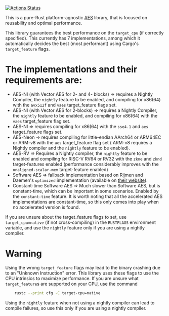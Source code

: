 [![Actions Status](https://github.com/sayantn/aes/actions/workflows/rust.yml/badge.svg)](https://github.com/sayantn/aes/actions)

This is a pure-Rust platform-agnostic [AES](https://nvlpubs.nist.gov/nistpubs/FIPS/NIST.FIPS.197-upd1.pdf) library, that
is focused on reusability and optimal performance.

This library guarantees the best performance on the `target_cpu` (if correctly specified). This currently has 7
implementations, among which it automatically decides the best (most performant) using Cargo's `target_feature` flags.

# The implementations and their requirements are:

- AES-NI (with Vector AES for 2- and 4- blocks) => requires a Nightly Compiler, the `nightly` feature to be enabled, and
  compiling for x86(64) with the `avx512f` and `vaes` target_feature flags set.
- AES-NI (with Vector AES for 2-blocks) => requires a Nightly Compiler, the `nightly` feature to be enabled, and
  compiling for x86(64) with the `vaes` target_feature flag set.
- AES-NI => requires compiling for x86(64) with the `sse4.1` and `aes` target_feature flags set.
- AES-Neon => requires compiling for little-endian AArch64 or ARM64EC or ARM-v8 with the `aes` target_feature flag set (
  ARM-v8 requires a Nightly compiler and the `nightly` feature to be enabled).
- AES-RV => Requires a Nightly compiler, the `nightly` feature to be enabled and compiling for RISC-V RV64 or RV32 with
  the `zkne` and `zknd` target-features enabled (performance considerably improves with the `unaligned-scalar-mem`
  target-feature enabled)
- Software AES => fallback implementation based on Rijmen and Daemen's `optimized` implementation (available
  on [their website](https://web.archive.org/web/20050828204927/http://www.iaik.tu-graz.ac.at/research/krypto/AES/old/%7Erijmen/rijndael/)).
- Constant-time Software AES => Much slower than Software AES, but is constant-time, which can be important in some
  scenarios. Enabled by the `constant-time` feature. It is worth noting that all the accelerated AES implementations are
  constant-time, so this only comes into play when no accelerated version is found.

If you are unsure about the target_feature flags to set, use `target_cpu=native` (if not cross-compiling) in
the `RUSTFLAGS` environment variable, and use the `nightly` feature only if you are using a nightly compiler.

# Warning

Using the wrong `target_feature` flags may lead to the binary crashing due to an "Unknown Instruction" error. This
library uses these flags to use the CPU intrinsics to maximize performance. If you are unsure what `target_feature`s are
supported on your CPU, use the command

````bash
    rustc --print cfg -C target-cpu=native
````

Using the `nightly` feature when not using a nightly compiler can lead to compile failures, so use this only if you
are using a nightly compiler.
